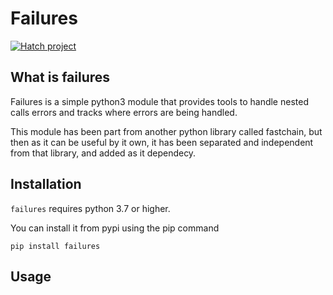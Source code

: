 # Failures

[![Hatch project](https://img.shields.io/badge/%F0%9F%A5%9A-Hatch-4051b5.svg)](https://github.com/pypa/hatch)


## What is failures

Failures is a simple python3 module that provides tools to handle
nested calls errors and tracks where errors are being handled.

This module has been part from another python library called fastchain, but then as it can be useful by it own, it has been
separated and independent from that library, and added as it dependecy.

## Installation
``failures`` requires python 3.7 or higher.

You can install it from pypi using the pip command

```shell
pip install failures
```

## Usage
